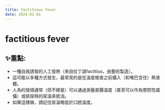 ```yaml
---
title: factitious fever
date: 2024-01-01
---
```

# factitious fever

## ✨重點: 
- 一種自我誘發的人工發熱（來自拉丁語factitius，由藝術製造）。
- 這可能以多種方式發生，最常見的是在溫度檢查之前攝入（和嘴巴含住）熱液體。
- 人為的發燒通常（但不總是）可以通過測量直腸溫度（甚至可以作為懲罰性威懾）或排尿時的尿溫來抵消。
- 如果這樣做，請記住尿溫略低於口腔溫度。
